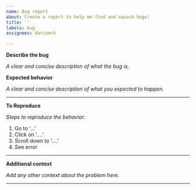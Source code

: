 ```yaml
---
name: Bug report
about: Create a report to help me find and squash bugs!
title: ''
labels: bug
assignees: dariomrk

---
```


**Describe the bug**
<!-- DESCRIBE -->
*A clear and concise description of what the bug is.*
<!-- DESCRIBE END -->

**Expected behavior**
<!-- EXPECTED BEHAVIOR -->
*A clear and concise description of what you expected to happen.*
<!-- EXPECTED BEHAVIOR END -->
---

**To Reproduce**
<!-- TO REPRODUCE -->
*Steps to reproduce the behavior:*
1. Go to '...'
2. Click on '....'
3. Scroll down to '....'
4. See error
<!-- TO REPRODUCE END -->
---

**Additional context**
<!-- ADDITIONAL CONTEXT -->
*Add any other context about the problem here.*
<!-- ADDITIONAL CONTEXT END -->
---
